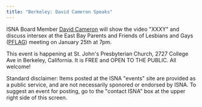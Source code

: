 ```yaml
---
title: "Berkeley: David Cameron Speaks"
---
```


ISNA Board Member [David Cameron][1] will show the video "XXXY" and discuss intersex at the East Bay Parents and Friends of Lesbians and Gays ([PFLAG][2]) meeting on January 25th at 7pm.  
  
  
This event is happening at St. John's Presbyterian Church, 2727 College Ave in Berkeley, California. It is FREE and OPEN TO THE PUBLIC. All welcome!  
  
  
Standard disclaimer: Items posted at the ISNA "events" site are provided as a public service, and are not necessarily sponored or endorsed by ISNA. To suggest an event for posting, go to the "contact ISNA" box at the upper right side of this screen.

 [1]: /about/cameron
 [2]: http://www.pflag.org/